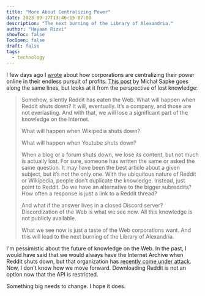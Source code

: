 ```yaml
---
title: "More About Centralizing Power"
date: 2023-09-17T13:46:15-07:00
description: "The next burning of the Library of Alexandria."
author: "Hayaan Rizvi"
showToc: false
TocOpen: false
draft: false
tags:
  - technology
---
```


I few days ago I [wrote](../0021/) about how corporations are centralizing their power online in their endless pursuit of profits. [This post](https://michal.sapka.me/2023/reddit-and-the-centralized-web/) by Michał Sapke goes along the same lines, but looks at it from the perspective of lost knowledge:

> Somehow, silently Reddit has eaten the Web. What will happen when Reddit shuts down? It will, eventually. It’s a company, and those are not everlasting. And with that, we will lose a significant part of the knowledge on the Internet.
> 
> What will happen when Wikipedia shuts down?
> 
> What will happen when Youtube shuts down?
> 
> When a blog or a forum shuts down, we lose its content, but not much is actually lost. For sure, someone has written the same or asked the same question. It may have been the best article about a given subject, but it’s not the only one. With the ubiquitous nature of Reddit or Wikipedia, people don’t duplicate the knowledge. Instead, just point to Reddit. Do we have an alternative to the bigger subreddits? How often a response is just a link to a Reddit thread?
> 
> And what if the answer lives in a closed Discord server? Discordization of the Web is what we see now. All this knowledge is not publicly available.
> 
> What we see now is just a taste of the Web corporations want. And this will lead to the next burning of the Library of Alexandria.

I'm pessimistic about the future of knowledge on the Web. In the past, I would have said that we would always have the Internet Archive when Reddit shuts down, but that organization has [recently come under attack](https://time.com/6266147/internet-archive-copyright-infringement-books-lawsuit/). Now, I don't know how we move forward. Downloading Reddit is not an option now that the API is restricted.

Something big needs to change. I hope it does.
